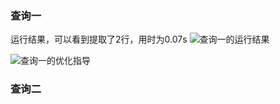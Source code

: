 ### 查询一
运行结果，可以看到提取了2行，用时为0.07s
![查询一的运行结果](https://github.com/YPanEI/Oracle/blob/master/test1%20/img/1_1.png)

![查询一的优化指导]()






### 查询二
